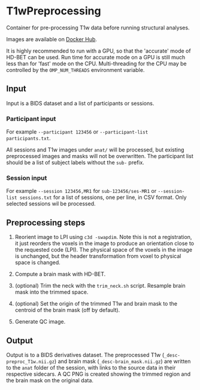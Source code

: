 # T1wPreprocessing

Container for pre-processing T1w data before running structural analyses.

Images are available on [Docker
Hub](https://hub.docker.com/repository/docker/cookpa/ftdc-t1w-preproc/general).

It is highly recommended to run with a GPU, so that the 'accurate' mode of HD-BET can be
used. Run time for accurate mode on a GPU is still much less than for 'fast' mode on the
CPU. Multi-threading for the CPU may be controlled by the `OMP_NUM_THREADS` environment
variable.


## Input

Input is a BIDS dataset and a list of participants or sessions.

### Participant input

For example `--participant 123456` or `--participant-list participants.txt`.

All sessions and T1w images under `anat/` will be processed, but existing preprocessed
images and masks will not be overwritten. The participant list should be a list of subject
labels without the `sub-` prefix.


### Session input

For example `--session 123456,MR1` for `sub-123456/ses-MR1` or `--session-list
sessions.txt` for a list of sessions, one per line, in CSV format. Only selected sessions
wil be processed.


## Preprocessing steps

1. Reorient image to LPI using `c3d -swapdim`. Note this is not a registration, it
   just reorders the voxels in the image to produce an orientation close to the requested
   code (LPI). The physical space of the voxels in the image is unchanged, but the header
   transformation from voxel to physical space is changed.

2. Compute a brain mask with HD-BET.

3. (optional) Trim the neck with the `trim_neck.sh` script. Resample brain mask into the trimmed space.

4. (optional) Set the origin of the trimmed T1w and brain mask to the centroid of the
   brain mask (off by default).

5. Generate QC image.


## Output

Output is to a BIDS derivatives dataset. The preprocessed T1w (`_desc-preproc_T1w.nii.gz`)
and brain mask (`_desc-brain_mask.nii.gz`) are written to the `anat` folder of the
session, with links to the source data in their respective sidecars. A QC PNG is created
showing the trimmed region and the brain mask on the original data.
